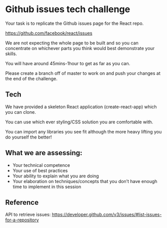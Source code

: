 # Github issues tech challenge
Your task is to replicate the Github issues page for the React repo.

https://github.com/facebook/react/issues

We are not expecting the whole page to be built and so you can concentrate on whichever parts you think would best demonstrate your skills.

You will have around 45mins-1hour to get as far as you can.

Please create a branch off of master to work on and push your changes at the end of the challenge.

## Tech

We have provided a skeleton React application (create-react-app) which you can clone. 

You can use which ever styling/CSS solution you are comfortable with.

You can import any libraries you see fit although the more heavy lifting you do yourself the better!

## What we are assessing:
- Your technical competence
- Your use of best practices
- Your ability to explain what you are doing
- Your elaboration on techniques/concepts that you don’t have enough time to implement in this session

## Reference
API to retrieve issues: https://developer.github.com/v3/issues/#list-issues-for-a-repository
